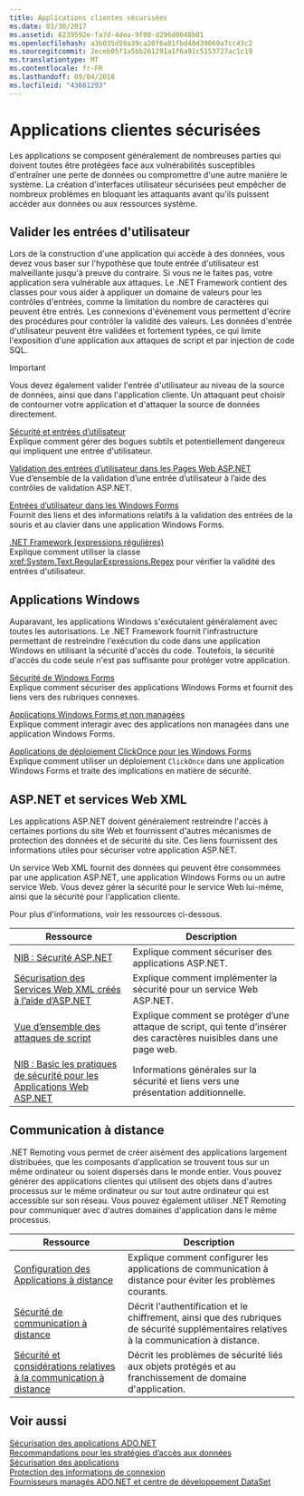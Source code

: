 ```yaml
---
title: Applications clientes sécurisées
ms.date: 03/30/2017
ms.assetid: 6239592e-fa7d-4dea-9f00-d296d0048b01
ms.openlocfilehash: a3b035d59a39ca20f6a81fbd40d39069a7cc43c2
ms.sourcegitcommit: 2eceb05f1a5bb261291a1f6a91c5153727ac1c19
ms.translationtype: MT
ms.contentlocale: fr-FR
ms.lasthandoff: 09/04/2018
ms.locfileid: "43661293"
---
```

# <a name="secure-client-applications"></a>Applications clientes sécurisées
Les applications se composent généralement de nombreuses parties qui doivent toutes être protégées face aux vulnérabilités susceptibles d'entraîner une perte de données ou compromettre d'une autre manière le système. La création d'interfaces utilisateur sécurisées peut empêcher de nombreux problèmes en bloquant les attaquants avant qu'ils puissent accéder aux données ou aux ressources système.  
  
## <a name="validate-user-input"></a>Valider les entrées d'utilisateur  
 Lors de la construction d'une application qui accède à des données, vous devez vous baser sur l'hypothèse que toute entrée d'utilisateur est malveillante jusqu'à preuve du contraire. Si vous ne le faites pas, votre application sera vulnérable aux attaques. Le .NET Framework contient des classes pour vous aider à appliquer un domaine de valeurs pour les contrôles d'entrées, comme la limitation du nombre de caractères qui peuvent être entrés. Les connexions d'événement vous permettent d'écrire des procédures pour contrôler la validité des valeurs. Les données d'entrée d'utilisateur peuvent être validées et fortement typées, ce qui limite l'exposition d'une application aux attaques de script et par injection de code SQL.  
  
> [!IMPORTANT]
>  Vous devez également valider l'entrée d'utilisateur au niveau de la source de données, ainsi que dans l'application cliente. Un attaquant peut choisir de contourner votre application et d'attaquer la source de données directement.  
  
 [Sécurité et entrées d’utilisateur](../../../../docs/standard/security/security-and-user-input.md)  
 Explique comment gérer des bogues subtils et potentiellement dangereux qui impliquent une entrée d'utilisateur.  
  
 [Validation des entrées d’utilisateur dans les Pages Web ASP.NET](https://msdn.microsoft.com/library/4ad3dacb-89e0-4cee-89ac-40a3f2a85461)  
 Vue d’ensemble de la validation d’une entrée d’utilisateur à l’aide des contrôles de validation ASP.NET.  
  
 [Entrées d’utilisateur dans les Windows Forms](../../../../docs/framework/winforms/user-input-in-windows-forms.md)  
 Fournit des liens et des informations relatifs à la validation des entrées de la souris et au clavier dans une application Windows Forms.  
  
 [.NET Framework (expressions régulières)](../../../../docs/standard/base-types/regular-expressions.md)  
 Explique comment utiliser la classe <xref:System.Text.RegularExpressions.Regex> pour vérifier la validité des entrées d'utilisateur.  
  
## <a name="windows-applications"></a>Applications Windows  
 Auparavant, les applications Windows s'exécutaient généralement avec toutes les autorisations. Le .NET Framework fournit l'infrastructure permettant de restreindre l'exécution du code dans une application Windows en utilisant la sécurité d'accès du code. Toutefois, la sécurité d'accès du code seule n'est pas suffisante pour protéger votre application.  
  
 [Sécurité de Windows Forms](../../../../docs/framework/winforms/windows-forms-security.md)  
 Explique comment sécuriser des applications Windows Forms et fournit des liens vers des rubriques connexes.  
  
 [Applications Windows Forms et non managées](../../../../docs/framework/winforms/advanced/windows-forms-and-unmanaged-applications.md)  
 Explique comment interagir avec des applications non managées dans une application Windows Forms.  
  
 [Applications de déploiement ClickOnce pour les Windows Forms](https://msdn.microsoft.com/library/34d8c770-48f2-460c-8d67-4ea5684511df)  
 Explique comment utiliser un déploiement `ClickOnce` dans une application Windows Forms et traite des implications en matière de sécurité.  
  
## <a name="aspnet-and-xml-web-services"></a>ASP.NET et services Web XML  
 Les applications ASP.NET doivent généralement restreindre l'accès à certaines portions du site Web et fournissent d'autres mécanismes de protection des données et de sécurité du site. Ces liens fournissent des informations utiles pour sécuriser votre application ASP.NET.  
  
 Un service Web XML fournit des données qui peuvent être consommées par une application ASP.NET, une application Windows Forms ou un autre service Web. Vous devez gérer la sécurité pour le service Web lui-même, ainsi que la sécurité pour l'application cliente.  
  
 Pour plus d'informations, voir les ressources ci-dessous.  
  
|Ressource|Description|  
|--------------|-----------------|  
|[NIB : Sécurité ASP.NET](https://msdn.microsoft.com/library/04b37532-18d9-40b4-8e5f-ee09a70b311d)|Explique comment sécuriser des applications ASP.NET.|  
|[Sécurisation des Services Web XML créés à l’aide d’ASP.NET](https://msdn.microsoft.com/library/354b2ab1-2782-4542-b32a-dc560178b90c)|Explique comment implémenter la sécurité pour un service Web ASP.NET.|  
|[Vue d’ensemble des attaques de script](https://msdn.microsoft.com/library/772c7312-211a-4eb3-8d6e-eec0aa1dcc07)|Explique comment se protéger d’une attaque de script, qui tente d’insérer des caractères nuisibles dans une page web.|  
|[NIB : Basic les pratiques de sécurité pour les Applications Web ASP.NET](https://msdn.microsoft.com/library/94a52ab8-731d-417e-b997-721baf43df38)|Informations générales sur la sécurité et liens vers une présentation additionnelle.|  
  
## <a name="remoting"></a>Communication à distance  
 .NET Remoting vous permet de créer aisément des applications largement distribuées, que les composants d'application se trouvent tous sur un même ordinateur ou soient dispersés dans le monde entier. Vous pouvez générer des applications clientes qui utilisent des objets dans d'autres processus sur le même ordinateur ou sur tout autre ordinateur qui est accessible sur son réseau. Vous pouvez également utiliser .NET Remoting pour communiquer avec d'autres domaines d'application dans le même processus.  
  
|Ressource|Description|  
|--------------|-----------------|  
|[Configuration des Applications à distance](https://msdn.microsoft.com/library/92c0c097-d984-4315-835b-7490ecdf1097)|Explique comment configurer les applications de communication à distance pour éviter les problèmes courants.|  
|[Sécurité de communication à distance](https://msdn.microsoft.com/library/9574262c-d4b1-41c5-8600-24ff147c0add)|Décrit l'authentification et le chiffrement, ainsi que des rubriques de sécurité supplémentaires relatives à la communication à distance.|  
|[Sécurité et considérations relatives à la communication à distance](../../../../docs/framework/misc/security-and-remoting-considerations.md)|Décrit les problèmes de sécurité liés aux objets protégés et au franchissement de domaine d'application.|  
  
## <a name="see-also"></a>Voir aussi  
 [Sécurisation des applications ADO.NET](../../../../docs/framework/data/adonet/securing-ado-net-applications.md)  
 [Recommandations pour les stratégies d’accès aux données](https://msdn.microsoft.com/library/72411f32-d12a-4de8-b961-e54fca7faaf5)  
 [Sécurisation des applications](/visualstudio/ide/securing-applications)  
 [Protection des informations de connexion](../../../../docs/framework/data/adonet/protecting-connection-information.md)  
 [Fournisseurs managés ADO.NET et centre de développement DataSet](https://go.microsoft.com/fwlink/?LinkId=217917)
